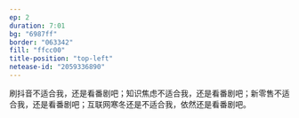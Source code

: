 ```yaml
---
ep: 2
duration: 7:01
bg: "6987ff"
border: "063342"
fill: "ffcc00"
title-position: "top-left"
netease-id: "2059336890"
---
```

刷抖音不适合我，还是看番剧吧；知识焦虑不适合我，还是看番剧吧；新零售不适合我，还是看番剧吧；互联网寒冬还是不适合我，依然还是看番剧吧。
